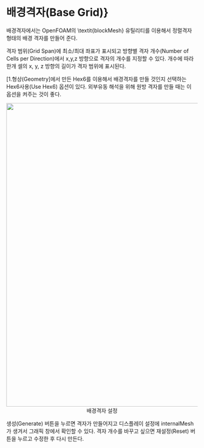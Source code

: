 # 배경격자(Base Grid)}

배경격자에서는 OpenFOAM의 \textit{blockMesh} 유틸리티를 이용해서 정렬격자 형태의 배경 격자를 만들어 준다.

격자 범위(Grid Span)에 최소/최대 좌표가 표시되고 방향별 격자 개수(Number of Cells per Direction)에서 x,y,z 방향으로 격자의 개수를 지정할 수 있다. 개수에 따라 한개 셀의 x, y, z 방향의 길이가 격자 범위에 표시된다.

[1.형상(Geometry]에서 만든 Hex6를 이용해서 배경격자를 만들 것인지 선택하는 Hex6사용(Use Hex6) 옵션이 있다. 외부유동 해석을 위해 원방 격자를 만들 때는 이 옵션을 켜주는 것이 좋다.

<center><img src="https://github.com/nextfoam/baram-pages/raw/main/screenshots/pic/mesh_baseGrid.png" width="800" height="800"><br>배경격자 설정</center>

생성(Generate) 버튼을 누르면 격자가 만들어지고 디스플레이 설정에 internalMesh가 생겨서 그래픽 창에서 확인할 수 있다. 격자 개수를 바꾸고 싶으면 재설정(Reset) 버튼을 누르고 수정한 후 다시 만든다.







